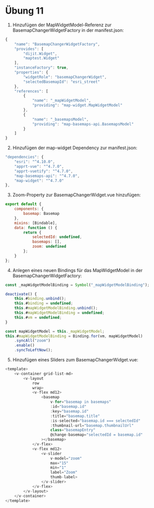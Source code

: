 # Übung 11

1. Hinzufügen der MapWidgetModel-Referenz zur BasemapChangerWidgetFactory in der manifest.json:

```javascript
{
    "name": "BasemapChangerWidgetFactory",
    "provides": [
        "dijit.Widget",
        "maptest.Widget"
    ],
    "instanceFactory": true,
    "properties": {
        "widgetRole": "basemapChangerWidget",
        "selectedBasemapId": "esri_street"
    },
    "references": [
        {
            "name": "_mapWidgetModel",
            "providing": "map-widget.MapWidgetModel"
        },
        {
            "name": "_basemapsModel",
            "providing": "map-basemaps-api.BasemapsModel"
        }
    ]
}
```

2. Hinzufügen der map-widget Dependency zur manifest.json:

```javascript
"dependencies": {
    "esri": "^4.10.0",
    "apprt-vue": "^4.7.0",
    "apprt-vuetify": "^4.7.0",
    "map-basemaps-api": "^4.7.0",
    "map-widget": "^4.7.0"
},
```

3. Zoom-Property zur BasemapChangerWidget.vue hinzufügen:

```javascript
export default {
    components: {
        basemap: Basemap
    },
    mixins: [Bindable],
    data: function () {
        return {
            selectedId: undefined,
            basemaps: [],
            zoom: undefined
        };
    }
};
```

4. Anlegen eines neuen Bindings für das MapWidgetModel in der BasemapChangerWidgetFactory:

```javascript
const _mapWidgetModelBinding = Symbol("_mapWidgetModelBinding");
```

```javascript
deactivate() {
    this.#binding.unbind();
    this.#binding = undefined;
    this.#mapWidgetModelBinding.unbind();
    this.#mapWidgetModelBinding = undefined;
    this.#vm = undefined;
}
```

```javascript
const mapWidgetModel = this._mapWidgetModel;
this.#mapWidgetModelBinding = Binding.for(vm, mapWidgetModel)
    .syncAll("zoom")
    .enable()
    .syncToLeftNow();
```

5. Hinzufügen eines Sliders zum BasemapChangerWidget.vue:

```javascript
<template>
    <v-container grid-list-md>
        <v-layout
            row
            wrap>
            <v-flex md12>
                <basemap
                    v-for="basemap in basemaps"
                    :id="basemap.id"
                    :key="basemap.id"
                    :title="basemap.title"
                    :is-selected="basemap.id === selectedId"
                    :thumbnail-url="basemap.thumbnailUrl"
                    class="basemapEntry"
                    @change-basemap="selectedId = basemap.id"
                ></basemap>
            </v-flex>
            <v-flex md12>
                <v-slider
                    v-model="zoom"
                    max="15"
                    min="1"
                    label="Zoom"
                    thumb-label>
                </v-slider>
            </v-flex>
        </v-layout>
    </v-container>
</template>
```

